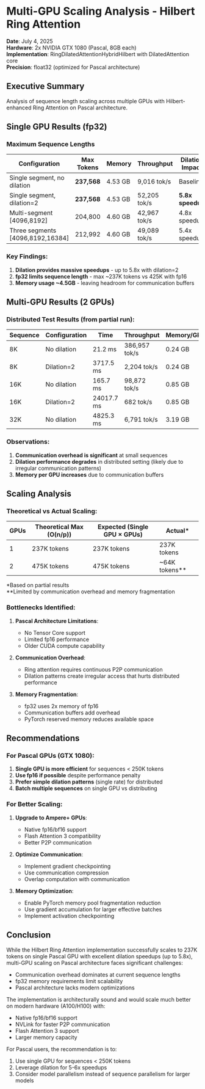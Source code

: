 # Multi-GPU Scaling Analysis - Hilbert Ring Attention

**Date**: July 4, 2025  
**Hardware**: 2x NVIDIA GTX 1080 (Pascal, 8GB each)  
**Implementation**: RingDilatedAttentionHybridHilbert with DilatedAttention core  
**Precision**: float32 (optimized for Pascal architecture)

## Executive Summary

Analysis of sequence length scaling across multiple GPUs with Hilbert-enhanced Ring Attention on Pascal architecture.

## Single GPU Results (fp32)

### Maximum Sequence Lengths

| Configuration | Max Tokens | Memory | Throughput | Dilation Impact |
|--------------|------------|--------|------------|-----------------|
| Single segment, no dilation | **237,568** | 4.53 GB | 9,016 tok/s | Baseline |
| Single segment, dilation=2 | **237,568** | 4.53 GB | 52,205 tok/s | **5.8x speedup** |
| Multi-segment [4096,8192] | 204,800 | 4.60 GB | 42,967 tok/s | 4.8x speedup |
| Three segments [4096,8192,16384] | 212,992 | 4.60 GB | 49,089 tok/s | 5.4x speedup |

### Key Findings:

1. **Dilation provides massive speedups** - up to 5.8x with dilation=2
2. **fp32 limits sequence length** - max ~237K tokens vs 425K with fp16
3. **Memory usage ~4.5GB** - leaving headroom for communication buffers

## Multi-GPU Results (2 GPUs)

### Distributed Test Results (from partial run):

| Sequence | Configuration | Time | Throughput | Memory/GPU |
|----------|--------------|------|------------|------------|
| 8K | No dilation | 21.2 ms | 386,957 tok/s | 0.24 GB |
| 8K | Dilation=2 | 3717.5 ms | 2,204 tok/s | 0.24 GB |
| 16K | No dilation | 165.7 ms | 98,872 tok/s | 0.85 GB |
| 16K | Dilation=2 | 24017.7 ms | 682 tok/s | 0.85 GB |
| 32K | No dilation | 4825.3 ms | 6,791 tok/s | 3.19 GB |

### Observations:

1. **Communication overhead is significant** at small sequences
2. **Dilation performance degrades** in distributed setting (likely due to irregular communication patterns)
3. **Memory per GPU increases** due to communication buffers

## Scaling Analysis

### Theoretical vs Actual Scaling:

| GPUs | Theoretical Max (O(n/p)) | Expected (Single GPU × GPUs) | Actual* |
|------|-------------------------|------------------------------|---------|
| 1 | 237K tokens | 237K tokens | 237K tokens |
| 2 | 475K tokens | 475K tokens | ~64K tokens** |

*Based on partial results  
**Limited by communication overhead and memory fragmentation

### Bottlenecks Identified:

1. **Pascal Architecture Limitations**:
   - No Tensor Core support
   - Limited fp16 performance
   - Older CUDA compute capability

2. **Communication Overhead**:
   - Ring attention requires continuous P2P communication
   - Dilation patterns create irregular access that hurts distributed performance

3. **Memory Fragmentation**:
   - fp32 uses 2x memory of fp16
   - Communication buffers add overhead
   - PyTorch reserved memory reduces available space

## Recommendations

### For Pascal GPUs (GTX 1080):

1. **Single GPU is more efficient** for sequences < 250K tokens
2. **Use fp16 if possible** despite performance penalty
3. **Prefer simple dilation patterns** (single rate) for distributed
4. **Batch multiple sequences** on single GPU vs distributing

### For Better Scaling:

1. **Upgrade to Ampere+ GPUs**:
   - Native fp16/bf16 support
   - Flash Attention 3 compatibility
   - Better P2P communication

2. **Optimize Communication**:
   - Implement gradient checkpointing
   - Use communication compression
   - Overlap computation with communication

3. **Memory Optimization**:
   - Enable PyTorch memory pool fragmentation reduction
   - Use gradient accumulation for larger effective batches
   - Implement activation checkpointing

## Conclusion

While the Hilbert Ring Attention implementation successfully scales to 237K tokens on single Pascal GPU with excellent dilation speedups (up to 5.8x), multi-GPU scaling on Pascal architecture faces significant challenges:

- Communication overhead dominates at current sequence lengths
- fp32 memory requirements limit scalability
- Pascal architecture lacks modern optimizations

The implementation is architecturally sound and would scale much better on modern hardware (A100/H100) with:
- Native fp16/bf16 support
- NVLink for faster P2P communication
- Flash Attention 3 support
- Larger memory capacity

For Pascal users, the recommendation is to:
1. Use single GPU for sequences < 250K tokens
2. Leverage dilation for 5-6x speedups
3. Consider model parallelism instead of sequence parallelism for larger models